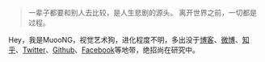 > 一辈子都要和别人去比较，是人生悲剧的源头。
> 离开世界之前，一切都是过程。

Hey，我是MuooNG，视觉艺术狗，进化程度不明，多出没于[博客](https://muoong.com)、[微博](http://weibo.com/wwsvchuzhiyueyi)、[知乎](https://www.zhihu.com/people/wuweisong/)、[Twitter](https://twitter.com/Mu_gongzi)、[Github](http://github.com/muoong)、[Facebook](https://www.facebook.com/Mu00Ng)等地带，绝招尚在研究中。
